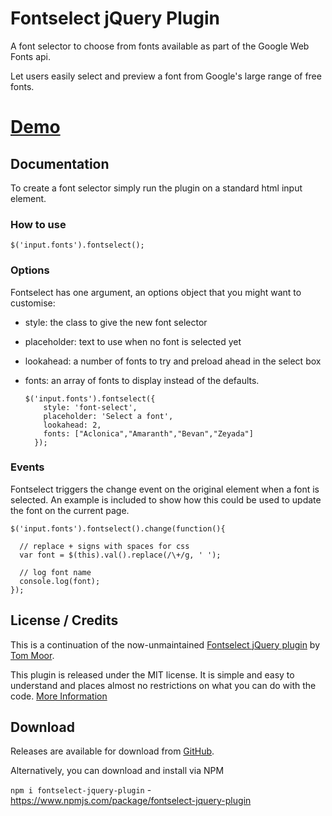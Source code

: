 # Fontselect jQuery Plugin

A font selector to choose from fonts available as part of the Google Web Fonts api. 

Let users easily select and preview a font from Google's large range of free fonts.

# [Demo](https://seanvm.github.io/fontselect-jquery-plugin/)

## Documentation

To create a font selector simply run the plugin on a standard html input element.

### How to use

    $('input.fonts').fontselect();

### Options

Fontselect has one argument, an options object that you might want to customise:

* style: the class to give the new font selector
* placeholder: text to use when no font is selected yet
* lookahead: a number of fonts to try and preload ahead in the select box
* fonts: an array of fonts to display instead of the defaults.

      $('input.fonts').fontselect({
          style: 'font-select',
          placeholder: 'Select a font',
          lookahead: 2,
          fonts: ["Aclonica","Amaranth","Bevan","Zeyada"]
        });

### Events

Fontselect triggers the change event on the original element when a font is selected. 
An example is included to show how this could be used to update the font on the current page.

    $('input.fonts').fontselect().change(function(){
    
      // replace + signs with spaces for css
      var font = $(this).val().replace(/\+/g, ' ');
      
      // log font name
      console.log(font);
    });



## License / Credits

This is a continuation of the now-unmaintained [Fontselect jQuery plugin](https://github.com/tommoor/fontselect-jquery-plugin) by [Tom Moor](https://github.com/tommoor).

This plugin is released under the MIT license. It is simple and easy to understand and places almost no restrictions on what you can do with the code.
[More Information](http://en.wikipedia.org/wiki/MIT_License)


## Download

Releases are available for download from
[GitHub](https://github.com/seanvm/fontselect-jquery-plugin/releases).

Alternatively, you can download and install via NPM

`npm i fontselect-jquery-plugin` - https://www.npmjs.com/package/fontselect-jquery-plugin

